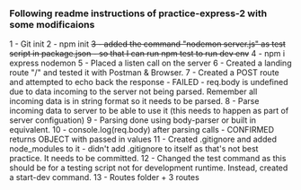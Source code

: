 ### Following readme instructions of practice-express-2 with some modificaions

1 - Git init
2 - npm init
~~3 - added the command "nodemon server.js" as test script in package.json - so that I can run npm test to run dev env~~
4 - npm i express nodemon
5 - Placed a listen call on the server
6 - Created a landing route "/" and tested it with Postman & Browser.
7 - Created a POST route and attempted to echo back the response - FAILED - req.body is undefined due to data incoming to the server not being parsed. Remember all incoming data is in string format so it needs to be parsed.
8 - Parse incoming data to server to be able to use it (this needs to happen as part of server configuation)
9 - Parsing done using body-parser or built in equivalent.
10 - console.log(req.body) after parsing calls - CONFIRMED returns OBJECT with passed in values
11 - Created .gitignore and added node_modules to it - didn't add .gitignore to itself as that's not best practice. It needs to be committed.
12 - Changed the test command as this should be for a testing script not for development runtime. Instead, created a start-dev command.
13 - Routes folder + 3 routes
